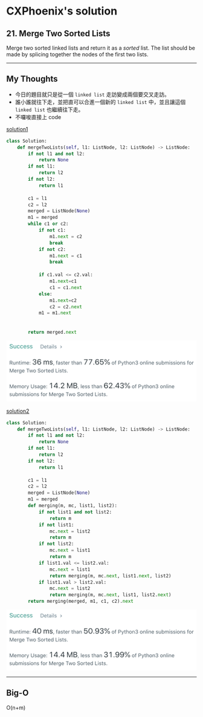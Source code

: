 CXPhoenix's solution
===

## 21. Merge Two Sorted Lists

Merge two sorted linked lists and return it as a *sorted* list. The list should be made by splicing together the nodes of the first two lists.

---

## My Thoughts

- 今日的題目就只是從一個 `linked list` 走訪變成兩個要交叉走訪。
- 誰小誰就往下走，並把直可以合進一個新的 `linked list` 中，並且讓這個 `linked list` 也繼續往下走。
- 不囉唆直接上 code

[solution1](./solution1.py)

```python
class Solution:
    def mergeTwoLists(self, l1: ListNode, l2: ListNode) -> ListNode:
        if not l1 and not l2:
            return None
        if not l1:
            return l2
        if not l2:
            return l1
        
        c1 = l1
        c2 = l2
        merged = ListNode(None)
        m1 = merged
        while c1 or c2:
            if not c1:
                m1.next = c2
                break
            if not c2:
                m1.next = c1
                break
                
            if c1.val <= c2.val:
                m1.next=c1
                c1 = c1.next
            else:
                m1.next=c2
                c2 = c2.next
            m1 = m1.next
            
        
        return merged.next
```

<img src="./solution1.png">

[solution2](./solution2.py)

```python
class Solution:
    def mergeTwoLists(self, l1: ListNode, l2: ListNode) -> ListNode:
        if not l1 and not l2:
            return None
        if not l1:
            return l2
        if not l2:
            return l1
        
        c1 = l1
        c2 = l2
        merged = ListNode(None)
        m1 = merged
        def merging(m, mc, list1, list2):
            if not list1 and not list2:
                return m
            if not list1:
                mc.next = list2
                return m
            if not list2:
                mc.next = list1
                return m
            if list1.val <= list2.val:
                mc.next = list1
                return merging(m, mc.next, list1.next, list2)
            if list1.val > list2.val:
                mc.next = list2
                return merging(m, mc.next, list1, list2.next)
        return merging(merged, m1, c1, c2).next
```

<img src="./solution2.png">

---

## Big-O

O(n+m)